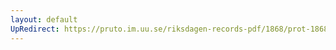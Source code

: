 ```yaml
---
layout: default
UpRedirect: https://pruto.im.uu.se/riksdagen-records-pdf/1868/prot-1868--ak--324/prot-1868--ak--324_000.pdf
---
```

